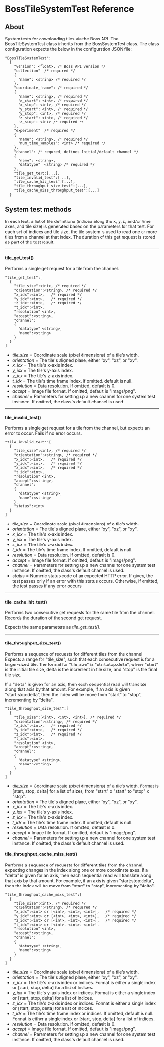 # BossTileSystemTest Reference
## About
System tests for downloading tiles via the Boss API. The BossTileSystemTest class inherits from the BossSystemTest class. The class configuration expects the below in the configuration JSON file:

```
"BossTileSystemTest":
  {
    "version": <float>, /* Boss API version */
    "collection": /* required */
    {
      "name": <string> /* required */
    },
    "coordinate_frame": /* required */
    {
      "name": <string>, /* required */
      "x_start": <int>, /* required */
      "x_stop": <int>, /* required */
      "y_start": <int>, /* required */
      "y_stop": <int>, /* required */
      "z_start": <int>, /* required */
      "z_stop": <int> /* required */
    },
    "experiment": /* required */
    {
      "name": <string>, /* required */
      "num_time_samples": <int> /* required */
    },
    "channel": /* requred, defines Initial/default channel */
    {
      "name": <string>,
      "datatype": <string> /* required */
    },
    "tile_get_test:[...],
    "tile_invalid_test":[...],
    "tile_cache_hit_test":[...],
    "tile_throughput_size_test":[...],
    "tile_cache_miss_throughput_test":[...]
  }
```

## System test methods
In each test, a list of tile definitions (indices along the x, y, z, and/or time axes, and tile size) is generated based on the parameters for that test. For each set of indices and tile size, the tile system is used to read one or more tiles from a channel at that index.  The duration of this get request is stored as part of the test result.

---
#### tile_get_test()
Performs a single get request for a tile from the channel.

```
"tile_get_test":[
  {
    "tile_size":<int>, /* required */
    "orientation":<string>, /* required */
    "x_idx":<int>,   /* required */
    "y_idx":<int>,   /* required */
    "z_idx":<int>,   /* required */
    "t_idx":<int>,
    "resolution":<int>,
    "accept":<string>,
    "channel":
    {
      "datatype":<string>,
      "name":<string>
    }
  }
]
```
- *tile_size* = Coordinate scale (pixel dimensions) of a tile's width.
- *orientation* = The tile's aligned plane, either "xy", "xz", or "xy".
- *x_idx* = The tile's x-axis index.
- *y_idx* = The tile's y-axis index.
- *z_idx* = The tile's z-axis index.
- *t_idx* = The tile's time frame index. If omitted, default is null.
- *resolution* = Data resolution.  If omitted, default is 0.
- *accept* = Image file format.  If omitted, default is "image/png".
- *channel* = Parameters for setting up a new channel for one system test instance.  If omitted, the class's default channel is used.

---
#### tile_invalid_test()
Performs a single get request for a tile from the channel, but expects an error to occur.  Fails if no error occurs.

```
"tile_invalid_test":[
  {
    "tile_size":<int>, /* required */
    "orientation":<string>, /* required */
    "x_idx":<int>,   /* required */
    "y_idx":<int>,   /* required */
    "z_idx":<int>,   /* required */
    "t_idx":<int>,
    "resolution":<int>,
    "accept":<string>,
    "channel":
    {
      "datatype":<string>,
      "name":<string>
    },
    "status":<int>
  }
]
```
- *tile_size* = Coordinate scale (pixel dimensions) of a tile's width.
- *orientation* = The tile's aligned plane, either "xy", "xz", or "xy".
- *x_idx* = The tile's x-axis index.
- *y_idx* = The tile's y-axis index.
- *z_idx* = The tile's z-axis index.
- *t_idx* = The tile's time frame index. If omitted, default is null.
- *resolution* = Data resolution.  If omitted, default is 0.
- *accept* = Image file format.  If omitted, default is "image/png".
- *channel* = Parameters for setting up a new channel for one system test instance.  If omitted, the class's default channel is used.
- *status* = Numeric status code of an expected HTTP error.  If given, the test passes only if an error with this status occurs. Otherwise, if omitted, the test passes if any error occurs.

---
#### tile_cache_hit_test()
Performs two consecutive get requests for the same tile from the channel. Records the duration of the second get request.

Expects the same parameters as *tile_get_test()*.

---
#### tile_throughput_size_test()
Performs a sequence of requests for different tiles from the channel. Expects a range for "tile_size", such that each consecutive request is for a larger-sized tile. The format for "tile_size" is "start:stop:delta", where "start" is the initial tile size, delta is the increment in tile size, and "stop" is the final tile size.

If a "delta" is given for an axis, then each sequential read will translate along that axis by that amount.  For example, if an axis is given "start:stop:delta", then the index will be move from "start" to "stop", incrementing by "delta".

```
"tile_throughput_size_test":[
  {
    "tile_size":[<int>, <int>, <int>], /* required */
    "orientation":<string>, /* required */
    "x_idx":<int>,   /* required */
    "y_idx":<int>,   /* required */
    "z_idx":<int>,   /* required */
    "t_idx":<int>,
    "resolution":<int>,
    "accept":<string>,
    "channel":
    {
      "datatype":<string>,
      "name":<string>
    }
  }
]
```
- *tile_size* = Coordinate scale (pixel dimensions) of a tile's width. Format is [start, stop, delta] for a list of sizes, from "start" x "start" to "stop" x "stop".
- *orientation* = The tile's aligned plane, either "xy", "xz", or "xy".
- *x_idx* = The tile's x-axis index.
- *y_idx* = The tile's y-axis index.
- *z_idx* = The tile's z-axis index.
- *t_idx* = The tile's time frame index. If omitted, default is null.
- *resolution* = Data resolution.  If omitted, default is 0.
- *accept* = Image file format.  If omitted, default is "image/png".
- *channel* = Parameters for setting up a new channel for one system test instance.  If omitted, the class's default channel is used.

#### tile_throughput_cache_miss_test()
Performs a sequence of requests for different tiles from the channel, expecting changes in the index along one or more coordinate axes. If a "delta" is given for an axis, then each sequential read will translate along that axis by that amount.  For example, if an axis is given "start:stop:delta", then the index will be move from "start" to "stop", incrementing by "delta".

```
"tile_throughput_cache_miss_test":[
  {
    "tile_size":<int>, /* required */
    "orientation":<string>, /* required */
    "x_idx":<int> or [<int>, <int>, <int>],   /* required */
    "y_idx":<int> or [<int>, <int>, <int>],   /* required */
    "z_idx":<int> or [<int>, <int>, <int>],   /* required */
    "t_idx":<int> or [<int>, <int>, <int>],
    "resolution":<int>,
    "accept":<string>,
    "channel":
    {
      "datatype":<string>,
      "name":<string>
    }
  }
]
```
- *tile_size* = Coordinate scale (pixel dimensions) of a tile's width.
- *orientation* = The tile's aligned plane, either "xy", "xz", or "xy".
- *x_idx* = The tile's x-axis index or indices. Format is either a single index or [start, stop, delta] for a list of indices.
- *y_idx* = The tile's y-axis index or indices. Format is either a single index or [start, stop, delta] for a list of indices.
- *z_idx* = The tile's z-axis index or indices. Format is either a single index or [start, stop, delta] for a list of indices.
- *t_idx* = The tile's time frame index or indices. If omitted, default is null. Format is either a single index or [start, stop, delta] for a list of indices.
- *resolution* = Data resolution.  If omitted, default is 0.
- *accept* = Image file format.  If omitted, default is "image/png".
- *channel* = Parameters for setting up a new channel for one system test instance.  If omitted, the class's default channel is used.
